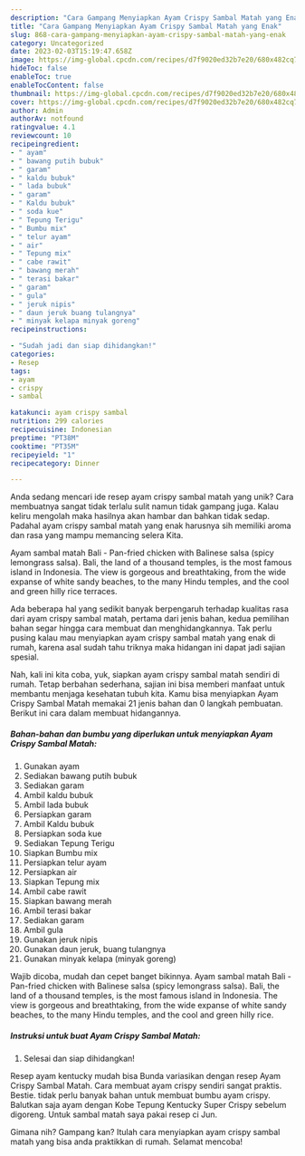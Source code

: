 ```yaml
---
description: "Cara Gampang Menyiapkan Ayam Crispy Sambal Matah yang Enak"
title: "Cara Gampang Menyiapkan Ayam Crispy Sambal Matah yang Enak"
slug: 868-cara-gampang-menyiapkan-ayam-crispy-sambal-matah-yang-enak
category: Uncategorized
date: 2023-02-03T15:19:47.658Z
image: https://img-global.cpcdn.com/recipes/d7f9020ed32b7e20/680x482cq70/ayam-crispy-sambal-matah-foto-resep-utama.jpg
hideToc: false
enableToc: true
enableTocContent: false
thumbnail: https://img-global.cpcdn.com/recipes/d7f9020ed32b7e20/680x482cq70/ayam-crispy-sambal-matah-foto-resep-utama.jpg
cover: https://img-global.cpcdn.com/recipes/d7f9020ed32b7e20/680x482cq70/ayam-crispy-sambal-matah-foto-resep-utama.jpg
author: Admin
authorAv: notfound
ratingvalue: 4.1
reviewcount: 10
recipeingredient:
- " ayam"
- " bawang putih bubuk"
- " garam"
- " kaldu bubuk"
- " lada bubuk"
- " garam"
- " Kaldu bubuk"
- " soda kue"
- " Tepung Terigu"
- " Bumbu mix"
- " telur ayam"
- " air"
- " Tepung mix"
- " cabe rawit"
- " bawang merah"
- " terasi bakar"
- " garam"
- " gula"
- " jeruk nipis"
- " daun jeruk buang tulangnya"
- " minyak kelapa minyak goreng"
recipeinstructions:

- "Sudah jadi dan siap dihidangkan!"
categories:
- Resep
tags:
- ayam
- crispy
- sambal

katakunci: ayam crispy sambal 
nutrition: 299 calories
recipecuisine: Indonesian
preptime: "PT38M"
cooktime: "PT35M"
recipeyield: "1"
recipecategory: Dinner

---
```





Anda sedang mencari ide resep ayam crispy sambal matah yang unik? Cara membuatnya sangat tidak terlalu sulit namun tidak gampang juga. Kalau keliru mengolah maka hasilnya akan hambar dan bahkan tidak sedap. Padahal ayam crispy sambal matah yang enak harusnya sih memiliki aroma dan rasa yang mampu memancing selera Kita.





Ayam sambal matah Bali - Pan-fried chicken with Balinese salsa (spicy lemongrass salsa). Bali, the land of a thousand temples, is the most famous island in Indonesia. The view is gorgeous and breathtaking, from the wide expanse of white sandy beaches, to the many Hindu temples, and the cool and green hilly rice terraces.

Ada beberapa hal yang sedikit banyak berpengaruh terhadap kualitas rasa dari ayam crispy sambal matah, pertama dari jenis bahan, kedua pemilihan bahan segar hingga cara membuat dan menghidangkannya. Tak perlu pusing kalau mau menyiapkan ayam crispy sambal matah yang enak di rumah, karena asal sudah tahu triknya maka hidangan ini dapat jadi sajian spesial.






Nah, kali ini kita coba, yuk, siapkan ayam crispy sambal matah sendiri di rumah. Tetap berbahan sederhana, sajian ini bisa memberi manfaat untuk membantu menjaga kesehatan tubuh kita. Kamu bisa menyiapkan Ayam Crispy Sambal Matah memakai 21 jenis bahan dan 0 langkah pembuatan. Berikut ini cara dalam membuat hidangannya.

<!--inarticleads1-->

##### Bahan-bahan dan bumbu yang diperlukan untuk menyiapkan Ayam Crispy Sambal Matah:

1. Gunakan  ayam
1. Sediakan  bawang putih bubuk
1. Sediakan  garam
1. Ambil  kaldu bubuk
1. Ambil  lada bubuk
1. Persiapkan  garam
1. Ambil  Kaldu bubuk
1. Persiapkan  soda kue
1. Sediakan  Tepung Terigu
1. Siapkan  Bumbu mix
1. Persiapkan  telur ayam
1. Persiapkan  air
1. Siapkan  Tepung mix
1. Ambil  cabe rawit
1. Siapkan  bawang merah
1. Ambil  terasi bakar
1. Sediakan  garam
1. Ambil  gula
1. Gunakan  jeruk nipis
1. Gunakan  daun jeruk, buang tulangnya
1. Gunakan  minyak kelapa (minyak goreng)


Wajib dicoba, mudah dan cepet banget bikinnya. Ayam sambal matah Bali - Pan-fried chicken with Balinese salsa (spicy lemongrass salsa). Bali, the land of a thousand temples, is the most famous island in Indonesia. The view is gorgeous and breathtaking, from the wide expanse of white sandy beaches, to the many Hindu temples, and the cool and green hilly rice. 

<!--inarticleads2-->

##### Instruksi untuk buat Ayam Crispy Sambal Matah:


1. Selesai dan siap dihidangkan!

Resep ayam kentucky mudah bisa Bunda variasikan dengan resep Ayam Crispy Sambal Matah. Cara membuat ayam crispy sendiri sangat praktis. Bestie. tidak perlu banyak bahan untuk membuat bumbu ayam crispy. Balutkan saja ayam dengan Kobe Tepung Kentucky Super Crispy sebelum digoreng. Untuk sambal matah saya pakai resep ci Jun. 

Gimana nih? Gampang kan? Itulah cara menyiapkan ayam crispy sambal matah yang bisa anda praktikkan di rumah. Selamat mencoba!
